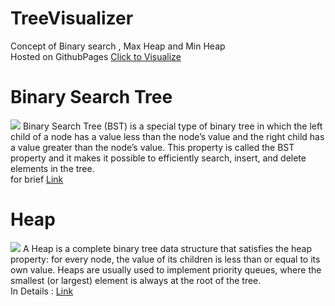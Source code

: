 # TreeVisualizer
Concept of Binary search , Max Heap and Min Heap <br>
Hosted on GithubPages <a href="https://aviraj0403.github.io/TreeVisulaizer/">Click to Visualize</a>

# Binary Search Tree
<img src="https://media.geeksforgeeks.org/wp-content/uploads/20240418110011/Binary-Search-Tree.webp"/>
Binary Search Tree (BST) is a special type of binary tree in which the left child of a node has a value less than the node’s value and the right child has a value greater than the node’s value. This property is called the BST property and it makes it possible to efficiently search, insert, and delete elements in the tree.
<br>
for brief <a href="https://www.geeksforgeeks.org/introduction-to-binary-search-tree-data-structure-and-algorithm-tutorials/">Link</a>

# Heap
<img src="https://media.geeksforgeeks.org/wp-content/cdn-uploads/20221220165711/MinHeapAndMaxHeap1.png"/>
A Heap is a complete binary tree data structure that satisfies the heap property: for every node, the value of its children is less than or equal to its own value. Heaps are usually used to implement priority queues, where the smallest (or largest) element is always at the root of the tree.
</br>
In Details : <a href="https://www.geeksforgeeks.org/heap-data-structure/">Link</a>




